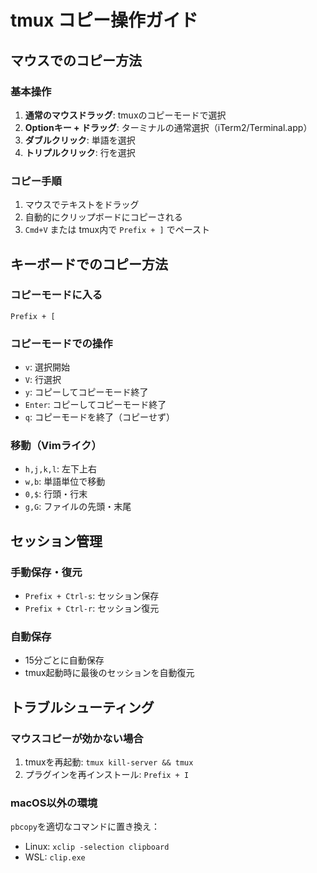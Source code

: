 # tmux コピー操作ガイド

## マウスでのコピー方法

### 基本操作
1. **通常のマウスドラッグ**: tmuxのコピーモードで選択
2. **Optionキー + ドラッグ**: ターミナルの通常選択（iTerm2/Terminal.app）
3. **ダブルクリック**: 単語を選択
4. **トリプルクリック**: 行を選択

### コピー手順
1. マウスでテキストをドラッグ
2. 自動的にクリップボードにコピーされる
3. `Cmd+V` または tmux内で `Prefix + ]` でペースト

## キーボードでのコピー方法

### コピーモードに入る
```
Prefix + [
```

### コピーモードでの操作
- `v`: 選択開始
- `V`: 行選択
- `y`: コピーしてコピーモード終了
- `Enter`: コピーしてコピーモード終了
- `q`: コピーモードを終了（コピーせず）

### 移動（Vimライク）
- `h,j,k,l`: 左下上右
- `w,b`: 単語単位で移動
- `0,$`: 行頭・行末
- `g,G`: ファイルの先頭・末尾

## セッション管理

### 手動保存・復元
- `Prefix + Ctrl-s`: セッション保存
- `Prefix + Ctrl-r`: セッション復元

### 自動保存
- 15分ごとに自動保存
- tmux起動時に最後のセッションを自動復元

## トラブルシューティング

### マウスコピーが効かない場合
1. tmuxを再起動: `tmux kill-server && tmux`
2. プラグインを再インストール: `Prefix + I`

### macOS以外の環境
`pbcopy`を適切なコマンドに置き換え：
- Linux: `xclip -selection clipboard`
- WSL: `clip.exe`